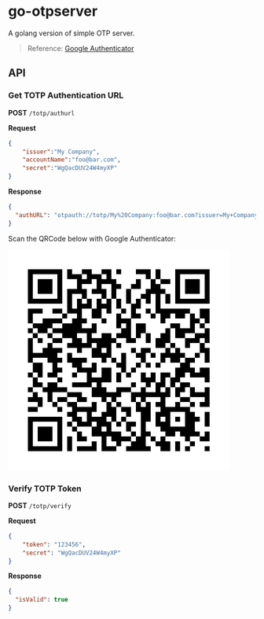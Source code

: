 # go-otpserver

A golang version of simple OTP server.  

> Reference: [Google Authenticator](https://github.com/google/google-authenticator)

## API

### Get TOTP Authentication URL

**POST** `/totp/authurl`

**Request**

```json
{
    "issuer":"My Company",
    "accountName":"foo@bar.com",
    "secret":"WgQacDUV24W4myXP"
}
```

**Response**

```json
{
  "authURL": "otpauth://totp/My%20Company:foo@bar.com?issuer=My+Company&secret=K5TVCYLDIRKVMMRUK42G26KYKA"
}
```

Scan the QRCode below with Google Authenticator:

![](url_qrcode.jpg)


### Verify TOTP Token

**POST** `/totp/verify`

**Request**

```json
{
    "token": "123456",
    "secret": "WgQacDUV24W4myXP"
}
```

**Response**

```json
{
  "isValid": true
}
```
